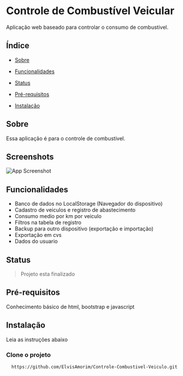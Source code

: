 
# Controle de Combustível Veicular

Aplicação web baseado para controlar o consumo de combustivel.


## Índice
- [Sobre](#sobre)

- [Funcionalidades](#funcionalidades)

- [Status](#status)

- [Pré-requisitos](#pré-requisitos)

- [Instalação](#instalação)

## Sobre
Essa aplicação é para o controle de combustivel.

## Screenshots

![App Screenshot](https://raw.githubusercontent.com/ElvisAmorim/Controle-Combustivel-Veiculo/refs/heads/main/screencapture.png)


## Funcionalidades
- Banco de dados no LocalStorage (Navegador do dispositivo)
- Cadastro de veiculos e registro de abastecimento
- Consumo medio por km por veiculo
- Filtros na tabela de registro
- Backup para outro dispositivo (exportação e importação)
- Exportação em cvs
- Dados do usuario

## Status
> Projeto esta finalizado


## Pré-requisitos
Conhecimento básico de html, bootstrap e javascript

## Instalação
Leia as instruções abaixo


### Clone o projeto
```bash
  https://github.com/ElvisAmorim/Controle-Combustivel-Veiculo.git
```